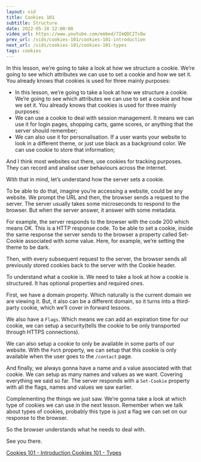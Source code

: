 ```yaml
---
layout: vid
title: Cookies 101
subtitle: Structure
date: 2022-05-18 12:00:00
video_url: https://www.youtube.com/embed/7ImQDC2Ts8w
prev_url: /vids/cookies-101/cookies-101-introduction
next_url: /vids/cookies-101/cookies-101-types
tags: cookies
---
```


In this lesson, we’re going to take a look at how we structure a cookie. We’re going to see which attributes we can use to set a cookie and how we set it. You already knows that cookies is used for three mainly purposes:

- In this lesson, we’re going to take a look at how we structure a cookie. We’re going to see which attributes we can use to set a cookie and how we set it. You already knows that cookies is used for three mainly purposes:
- We can use a cookie to deal with session management. It means we can use it for login pages, shopping carts, game scores, or anything that the server should remember;
- We can also use it for personalisation. If a user wants your website to look in a different theme, or just use black as a background color. We can use cookie to store that information;

And I think most websites out there, use cookies for tracking purposes. They can record and analise user behaviours across the internet.

With that in mind, let’s understand how the server sets a cookie.

To be able to do that, imagine you’re accessing a website, could be any website. We prompt the URL and then, the browser sends a request to the server. The server usually takes some microseconds to respond to the browser. But when the server answer, it answer with some metadata.

For example, the server responds to the browser with the code 200 which means OK. This is a HTTP response code. To be able to set a cookie, inside the same response the server sends to the browser a property called Set-Cookie associated with some value. Here, for example, we’re setting the theme to be dark.

Then, with every subsequent request to the server, the browser sends all previously stored cookies back to the server with the Cookie header.

To understand what a cookie is. We need to take a look at how a cookie is structured. It has optional properties and required ones.

First, we have a domain property. Which naturally is the current domain we are viewing it. But, it also can be a different domain, so it turns into a third-party cookie, which we’ll cover in forward lessons.

We also have a `Flags`. Which means we can add an expiration time for our cookie, we can setup a security(tells the cookie to be only transported through HTTPS connections).

We can also setup a cookie to only be available in some parts of our website. With the `Path` property, we can setup that this cookie is only available when the user goes to the `/contact` page.

And finally, we always gonna have a name and a value associated with that cookie. We can setup as many names and values as we want. Covering everything we said so far. The server responds with a `Set-Cookie` property with all the flags, names and values we saw earlier.

Complementing the things we just saw. We’re gonna take a look at which type of cookies we can use in the next lesson. Remember when we talk about types of cookies, probably this type is just a flag we can set on our response to the browser.

So the browser understands what he needs to deal with.

See you there.

<section class="post-prev-next">
  <a href="{{page.prev_url}}">
    <span class="chevron left" /> Cookies 101 - Introduction
  </a>

  <a href="{{page.next_url}}">
    Cookies 101 - Types <span class="chevron right" />
  </a>
</section>